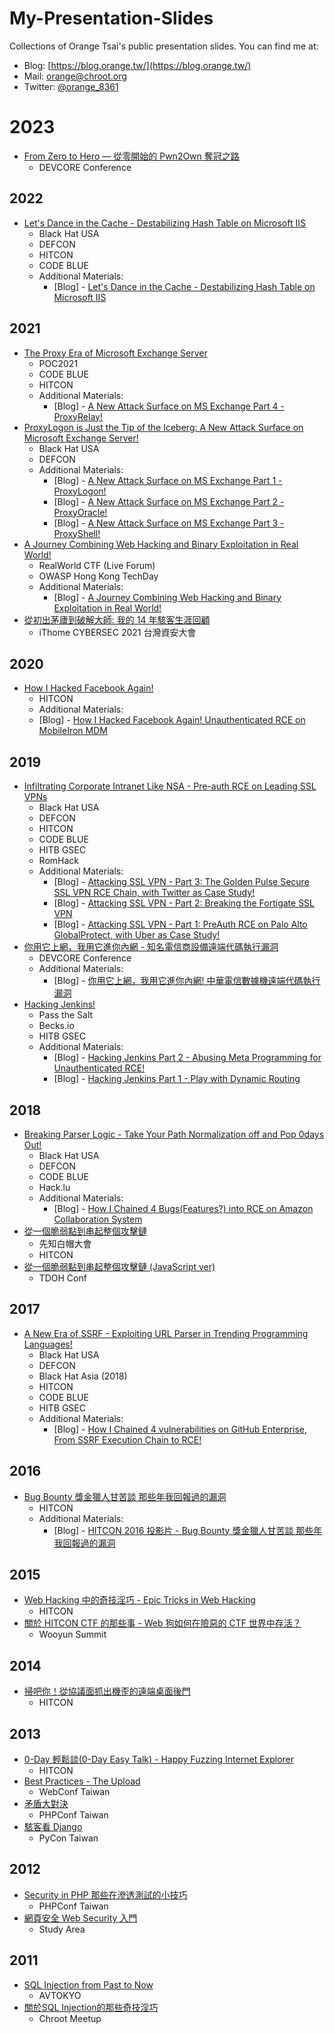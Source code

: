 # My-Presentation-Slides
Collections of Orange Tsai's public presentation slides. You can find me at:
* Blog: [https://blog.orange.tw/](https://blog.orange.tw/)
* Mail: [orange@chroot.org](mailto:orange@chroot.org)
* Twitter: [@orange_8361](https://twitter.com/orange_8361)


# 2023
* [From Zero to Hero — 從零開始的 Pwn2Own 奪冠之路](data/2023-From-Zero-to-Hero-A-Journey-to-the-Championship-of-Pwn2Own.pdf)
    * DEVCORE Conference


## 2022
* [Let's Dance in the Cache - Destabilizing Hash Table on Microsoft IIS](data/2022-Lets-Dance-in-the-Cache-Destabilizing-Hash-Table-on-Microsoft-IIS.pdf)
    * Black Hat USA
    * DEFCON
    * HITCON
    * CODE BLUE
    * Additional Materials:
        - [Blog] - [Let's Dance in the Cache - Destabilizing Hash Table on Microsoft IIS](http://blog.orange.tw/2022/08/lets-dance-in-the-cache-destabilizing-hash-table-on-microsoft-iis.html)


## 2021
* [The Proxy Era of Microsoft Exchange Server](data/2021-The-Proxy-Era-Of-Microsoft-Exchange-Server.pdf)
    * POC2021
    * CODE BLUE
    * HITCON
    * Additional Materials:
        * [Blog] - [A New Attack Surface on MS Exchange Part 4 - ProxyRelay!](https://blog.orange.tw/2022/10/proxyrelay-a-new-attack-surface-on-ms-exchange-part-4.html)
* [ProxyLogon is Just the Tip of the Iceberg: A New Attack Surface on Microsoft Exchange Server!](data/2021-ProxyLogon-is-Just-the-Tip-of-the-Iceberg-A-New-Attack-Surface-on-Microsoft-Exchange-Server!.pdf)
    * Black Hat USA
    * DEFCON
    * Additional Materials:
        * [Blog] - [A New Attack Surface on MS Exchange Part 1 - ProxyLogon!](https://blog.orange.tw/2021/08/proxylogon-a-new-attack-surface-on-ms-exchange-part-1.html)
        * [Blog] - [A New Attack Surface on MS Exchange Part 2 - ProxyOracle!](https://blog.orange.tw/2021/08/proxyoracle-a-new-attack-surface-on-ms-exchange-part-2.html)
        * [Blog] - [A New Attack Surface on MS Exchange Part 3 - ProxyShell!](https://blog.orange.tw/2021/08/proxyshell-a-new-attack-surface-on-ms-exchange-part-3.html)
* [A Journey Combining Web Hacking and Binary Exploitation in Real World!](data/2021-A-Journey-Combining-Web-and-Binary-Exploitation-in-Real-World.pdf)
    * RealWorld CTF (Live Forum)
    * OWASP Hong Kong TechDay
    * Additional Materials:
        * [Blog] - [A Journey Combining Web Hacking and Binary Exploitation in Real World!](https://blog.orange.tw/2021/02/a-journey-combining-web-and-binary-exploitation.html)
* [從初出茅廬到破解大師: 我的 14 年駭客生涯回顧](data/2021-IThome-from-beginner-to-master-of-pwn.pdf)
    * iThome CYBERSEC 2021 台灣資安大會


## 2020
* [How I Hacked Facebook Again!](data/2020-How-I-Hacked-Facebook-Again.pdf)
    * HITCON 
    * Additional Materials:
    * [Blog] - [How I Hacked Facebook Again! Unauthenticated RCE on MobileIron MDM](https://blog.orange.tw/2020/09/how-i-hacked-facebook-again-mobileiron-mdm-rce.html)


## 2019
* [Infiltrating Corporate Intranet Like NSA - Pre-auth RCE on Leading SSL VPNs](data/2019-blackhat-Infiltrating-Corporate-Intranet-Like-NSA.pdf)
    * Black Hat USA
    * DEFCON
    * HITCON
    * CODE BLUE
    * HITB GSEC
    * RomHack
    * Additional Materials:
        - [Blog] - [Attacking SSL VPN - Part 3: The Golden Pulse Secure SSL VPN RCE Chain, with Twitter as Case Study!](https://blog.orange.tw/2019/09/attacking-ssl-vpn-part-3-golden-pulse-secure-rce-chain.html)
        - [Blog] - [Attacking SSL VPN - Part 2: Breaking the Fortigate SSL VPN](https://blog.orange.tw/2019/08/attacking-ssl-vpn-part-2-breaking-the-fortigate-ssl-vpn.html)
        - [Blog] - [Attacking SSL VPN - Part 1: PreAuth RCE on Palo Alto GlobalProtect, with Uber as Case Study!](https://blog.orange.tw/2019/07/attacking-ssl-vpn-part-1-preauth-rce-on-palo-alto.html)
* [你用它上網，我用它進你內網 - 知名電信商設備遠端代碼執行漏洞](data/2019-devcore-conference-orange-tsai.pdf)
    * DEVCORE Conference
    * Additional Materials:
        - [Blog] - [你用它上網，我用它進你內網! 中華電信數據機遠端代碼執行漏洞](https://blog.orange.tw/2019/11/HiNet-GPON-Modem-RCE.html)
* [Hacking Jenkins!](data/2019-Hacking-Jenkins-Pass-the-Salt.pdf)
    * Pass the Salt
    * Becks.io
    * HITB GSEC
    * Additional Materials:
        - [Blog] - [Hacking Jenkins Part 2 - Abusing Meta Programming for Unauthenticated RCE!](https://blog.orange.tw/2019/02/abusing-meta-programming-for-unauthenticated-rce.html)
        - [Blog] - [Hacking Jenkins Part 1 - Play with Dynamic Routing](https://blog.orange.tw/2019/01/hacking-jenkins-part-1-play-with-dynamic-routing.html)


## 2018
* [Breaking Parser Logic - Take Your Path Normalization off and Pop 0days Out!](data/2018-Breaking-Parser-Logic-Take-Your-Path-Normalization-Off-And-Pop-0days-Out.pdf)
    * Black Hat USA
    * DEFCON
    * CODE BLUE
    * Hack.lu
    * Additional Materials:
        - [Blog] - [How I Chained 4 Bugs(Features?) into RCE on Amazon Collaboration System](https://blog.orange.tw/2018/08/how-i-chained-4-bugs-features-into-rce-on-amazon.html)
* [從一個脆弱點到串起整個攻擊鏈](data/2018-xz-whitehat-summit.pdf)
    * 先知白帽大會
    * HITCON
* [從一個脆弱點到串起整個攻擊鏈 (JavaScript ver)](data/2018-tdoh-conf-javascript-ver.pdf)
    * TDOH Conf


## 2017
* [A New Era of SSRF - Exploiting URL Parser in Trending Programming Languages!](data/2019-A-New-Era-Of-SSRF-Exploiting-URL-Parser-In-Trending-Programming-Languages.pdf)
    * Black Hat USA
    * DEFCON
    * Black Hat Asia (2018)
    * HITCON
    * CODE BLUE
    * HITB GSEC
    * Additional Materials:
        - [Blog] - [How I Chained 4 vulnerabilities on GitHub Enterprise, From SSRF Execution Chain to RCE!](https://blog.orange.tw/2017/07/how-i-chained-4-vulnerabilities-on.html)


## 2016
* [Bug Bounty 獎金獵人甘苦談 那些年我回報過的漏洞](data/2016-Bug-Bounty-I-reported-orange-tsai.pdf)
    * HITCON
    * Additional Materials:
        - [Blog] - [HITCON 2016 投影片 - Bug Bounty 獎金獵人甘苦談 那些年我回報過的漏洞](https://blog.orange.tw/2016/07/hitcon-2016-slides-bug-bounty-hunter.html)


## 2015
* [Web Hacking 中的奇技淫巧 - Epic Tricks in Web Hacking ](data/2015-tricks-in-web-hacking.pdf)
    * HITCON
* [關於 HITCON CTF 的那些事 - Web 狗如何在險惡的 CTF 世界中存活？](data/2015-web-dog-survive-in-ctf.pdf)
    * Wooyun Summit


## 2014
* [掃吧你！從協議面抓出機歪的遠端桌面後門](data/2014-hitcon-rdp-backdoor.pdf)
    * HITCON


## 2013
* [0-Day 輕鬆談(0-Day Easy Talk) - Happy Fuzzing Internet Explorer](data/2013-hitcon-0day-easy-talk-Happy-Fuzzing-Internet-Explorer.pdf)
    * HITCON
* [Best Practices - The Upload](data/2013-webconf-BestPractices-The-Upload.pdf)
    * WebConf Taiwan
* [矛盾大對決](data/2013-phpconf-orange-tsai.pdf)
    * PHPConf Taiwan
* [駭客看 Django](data/2013-pycon-hacker-see-django.pdf)
    * PyCon Taiwan 


## 2012
* [Security in PHP 那些在滲透測試的小技巧](data/2012-phpconf-security-in-php.pdf)
    * PHPConf Taiwan
* [網頁安全 Web Security 入門](data/2012-web-security-newbie.pdf)
    * Study Area


## 2011
* [SQL Injection from Past to Now](data/2011-avtokyo-SQL-Injection-from-Past-to-Now.pptx)
    * AVTOKYO
* [關於SQL Injection的那些奇技淫巧](data/2013-chroot-meetup-sql-injection-tricks.pdf)
    * Chroot Meetup
